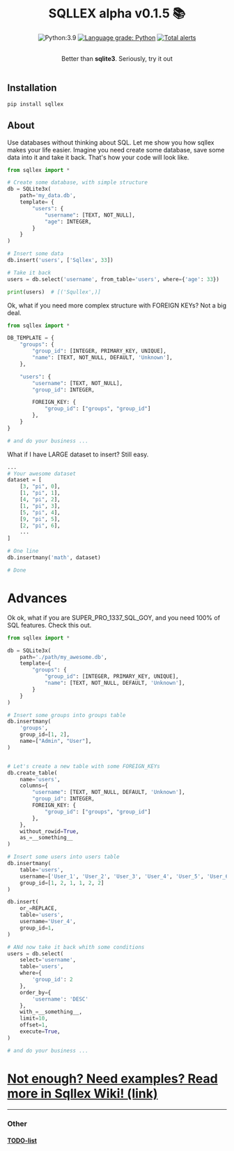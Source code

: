 
<div align="center">

# SQLLEX alpha v0.1.5 📚

![Python:3.9](https://img.shields.io/badge/Python-3.9-green)
[![Language grade: Python](https://img.shields.io/lgtm/grade/python/g/V1A0/sqllex.svg?logo=lgtm&logoWidth=18)](https://lgtm.com/projects/g/V1A0/sqllex/context:python)
[![Total alerts](https://img.shields.io/lgtm/alerts/g/V1A0/sqllex.svg?logo=lgtm&logoWidth=18)](https://lgtm.com/projects/g/V1A0/sqllex/alerts/)

<br>
Better than <b>sqlite3</b>. Seriously, try it out<br>
</div><br>

## Installation
```
pip install sqllex
```


## About
Use databases without thinking about SQL. Let me show you how sqllex makes
your life easier. Imagine you need create some database, save some data
into it and take it back. That's how your code will look like.

```python
from sqllex import *

# Create some database, with simple structure
db = SQLite3x(
    path='my_data.db',
    template= {
        "users": {
            "username": [TEXT, NOT_NULL],
            "age": INTEGER,
        }
    }
)

# Insert some data
db.insert('users', ['Sqllex', 33])

# Take it back
users = db.select('username', from_table='users', where={'age': 33})

print(users)  # [('Squllex',)]
```


Ok, what if you need more complex structure with FOREIGN KEYs? Not a big deal.

```python
from sqllex import *

DB_TEMPLATE = {
    "groups": {
        "group_id": [INTEGER, PRIMARY_KEY, UNIQUE],
        "name": [TEXT, NOT_NULL, DEFAULT, 'Unknown'],
    },

    "users": {
        "username": [TEXT, NOT_NULL],
        "group_id": INTEGER,

        FOREIGN_KEY: {
            "group_id": ["groups", "group_id"]
        },
    }
}

# and do your business ...
```

What if I have LARGE dataset to insert? Still easy.

```python
...
# Your awesome dataset
dataset = [
    [3, "pi", 0],
    [1, "pi", 1],
    [4, "pi", 2],
    [1, "pi", 3],
    [5, "pi", 4],
    [9, "pi", 5],
    [2, "pi", 6],
    ...
]

# One line
db.insertmany('math', dataset)

# Done
```

# Advances

Ok ok, what if you are SUPER_PRO_1337_SQL_GOY, and you need 100% of SQL features. Check this out.

```python
from sqllex import *

db = SQLite3x(
    path='./path/my_awesome.db',
    template={
        "groups": {
            "group_id": [INTEGER, PRIMARY_KEY, UNIQUE],
            "name": [TEXT, NOT_NULL, DEFAULT, 'Unknown'],
        }
    }
)

# Insert some groups into groups table
db.insertmany(
    'groups',
    group_id=[1, 2],
    name=["Admin", "User"],
)


# Let's create a new table with some FOREIGN_KEYs
db.create_table(
    name='users',
    columns={
        "username": [TEXT, NOT_NULL, DEFAULT, 'Unknown'],
        "group_id": INTEGER,
        FOREIGN_KEY: {
            "group_id": ["groups", "group_id"]
        },
    },
    without_rowid=True,
    as_=__something__
)

# Insert some users into users table
db.insertmany(
    table='users',
    username=['User_1', 'User_2', 'User_3', 'User_4', 'User_5', 'User_6'],
    group_id=[1, 2, 1, 1, 2, 2]
)

db.insert(
    or_=REPLACE,
    table='users',
    username='User_4',
    group_id=1,
)

# ANd now take it back whith some conditions
users = db.select(
    select='username',
    table='users',
    where={
        'group_id': 2
    },
    order_by={
        'username': 'DESC'
    },
    with_=__something__,
    limit=10,
    offset=1,
    execute=True,
)

# and do your business ...
```

# [Not enough? Need examples? Read more in Sqllex Wiki! (link)](https://github.com/V1A0/sqllex/wiki)

-----
### Other
#### [TODO-list](todo.md)
